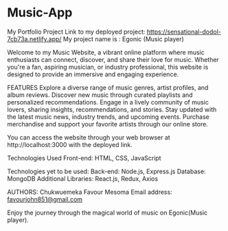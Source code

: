 # Music-App
My Portfolio Project
Link to my deployed project: https://sensational-dodol-7cb73a.netlify.app/
My project name is : Egonic (Music player)

Welcome to my Music Website, a vibrant online platform where music enthusiasts can connect, discover, and share their love for music. Whether you're a fan, aspiring musician, or industry professional, this website is designed to provide an immersive and engaging experience.

FEATURES
Explore a diverse range of music genres, artist profiles, and album reviews.
Discover new music through curated playlists and personalized recommendations.
Engage in a lively community of music lovers, sharing insights, recommendations, and stories.
Stay updated with the latest music news, industry trends, and upcoming events.
Purchase merchandise and support your favorite artists through our online store.

You can access the website through your web browser at http://localhost:3000 with the deployed link.

Technologies Used
Front-end: HTML, CSS, JavaScript

Technologies yet to be used:
Back-end: Node.js, Express.js
Database: MongoDB
Additional Libraries: React.js, Redux, Axios

AUTHORS: Chukwuemeka Favour Mesoma 
Email address: favourjohn851@gmail.com

Enjoy the journey through the magical world of music on Egonic(Music player).
